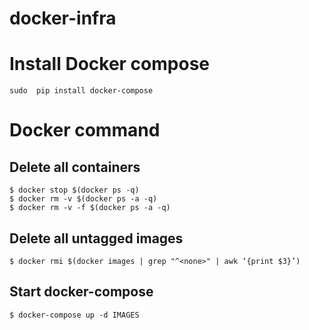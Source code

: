 docker-infra
============
# Install Docker compose 
```
sudo  pip install docker-compose
```


# Docker command
## Delete all containers
```
$ docker stop $(docker ps -q)
$ docker rm -v $(docker ps -a -q)
$ docker rm -v -f $(docker ps -a -q)
```

## Delete all untagged images
```
$ docker rmi $(docker images | grep "^<none>" | awk ‘{print $3}’)
```

## Start docker-compose
```
$ docker-compose up -d IMAGES
```
